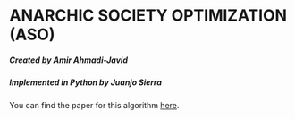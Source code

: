 # ANARCHIC SOCIETY OPTIMIZATION (ASO)

##### _Created by Amir Ahmadi-Javid_
##### _Implemented in Python by Juanjo Sierra_

You can find the paper for this algorithm [here](https://pdfs.semanticscholar.org/ebf2/488f0c20b980d2928940747be961fc36996d.pdf).
